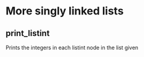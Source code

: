 # More singly linked lists

## print_listint

Prints the integers in each listint node in the list given
